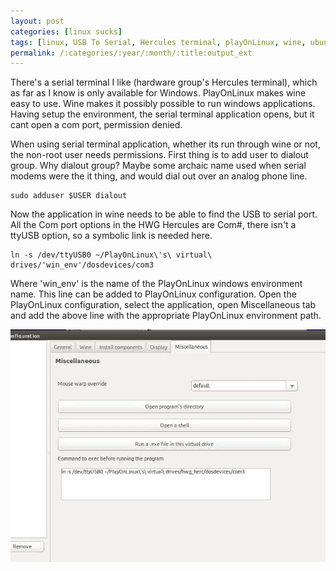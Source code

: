 ```yaml
---
layout: post
categories: [linux sucks]
tags: [linux, USB To Serial, Hercules terminal, playOnLinux, wine, ubuntu 16.04]
permalink: /:categories/:year/:month/:title:output_ext
---
```


There's a serial terminal I like (hardware group's Hercules terminal), which as far as I know is only available for Windows. PlayOnLinux makes wine easy to use. Wine makes it possibly possible to run windows applications. Having setup the environment, the serial terminal application opens, but it cant open a com port, permission denied.

When using serial terminal application, whether its run through wine or not, the non-root user needs permissions. First thing is to add user to dialout group. Why dialout group? Maybe some archaic name used when serial modems were the it thing, and would dial out over an analog phone line.

```shell
sudo adduser $USER dialout
```

Now the application in wine needs to be able to find the USB to serial port. All the Com port options in the HWG Hercules are Com#, there isn't a ttyUSB option, so a symbolic link is needed here.

```shell
ln -s /dev/ttyUSB0 ~/PlayOnLinux\'s\ virtual\ drives/'win_env'/dosdevices/com3
```

Where 'win_env' is the name of the PlayOnLinux windows environment name. This line can be added to PlayOnLinux configuration. Open the PlayOnLinux configuration, select the application, open Miscellaneous tab and add the above line with the appropriate PlayOnLinux environment path.

<img src="/images/blog/playonlinux/ln-config.jpg" alt="image of PlayOnLinux configuration window" title = "PlayOnLinux configuration" class="img-fluid"/>
